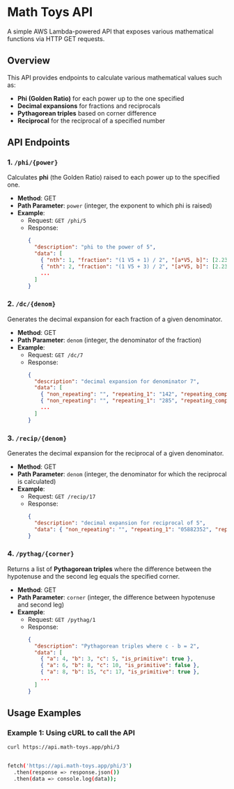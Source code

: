 # Math Toys API

A simple AWS Lambda-powered API that exposes various mathematical functions via HTTP GET requests.

## Overview

This API provides endpoints to calculate various mathematical values such as:
- **Phi (Golden Ratio)** for each power up to the one specified
- **Decimal expansions** for fractions and reciprocals
- **Pythagorean triples** based on corner difference
- **Reciprocal** for the reciprocal of a specified number


## API Endpoints

### 1. `/phi/{power}`

Calculates **phi** (the Golden Ratio) raised to each power up to the specified one.

- **Method**: GET
- **Path Parameter**: `power` (integer, the exponent to which phi is raised)
- **Example**:
  - Request: `GET /phi/5`
  - Response:
    ```json
    {
      "description": "phi to the power of 5",
      "data": [
        { "nth": 1, "fraction": "(1 V5 + 1) / 2", "[a*V5, b]": [2.23606797749979, 1], "diff": 1.2360679774997898, "[F, L]": [1, 1] },
        { "nth": 2, "fraction": "(1 V5 + 3) / 2", "[a*V5, b]": [2.23606797749979, 3], "diff": -0.7639320225002102, "[F, L]": [1, 3] },
        ...
      ]
    }
    ```

### 2. `/dc/{denom}`

Generates the decimal expansion for each fraction of a given denominator.

- **Method**: GET
- **Path Parameter**: `denom` (integer, the denominator of the fraction)
- **Example**:
  - Request: `GET /dc/7`
  - Response:
    ```json
    {
      "description": "decimal expansion for denominator 7",
      "data": [
        { "non_repeating": "", "repeating_1": "142", "repeating_complement": "857", "period_length": 6, "repeating": 6, "period": "142857" },
        { "non_repeating": "", "repeating_1": "285", "repeating_complement": "714", "period_length": 6, "repeating": 6, "period": "285714" },
        ...
      ]
    }
    ```

### 3. `/recip/{denom}`

Generates the decimal expansion for the reciprocal of a given denominator.

- **Method**: GET
- **Path Parameter**: `denom` (integer, the denominator for which the reciprocal is calculated)
- **Example**:
  - Request: `GET /recip/17`
  - Response:
    ```json
    {
      "description": "decimal expansion for reciprocal of 5",
      "data": { "non_repeating": "", "repeating_1": "05882352", "repeating_complement": "94117647", "period_length": 16, "repeating": 16, "period": "0588235294117647" }
    }
    ```

### 4. `/pythag/{corner}`

Returns a list of **Pythagorean triples** where the difference between the hypotenuse and the second leg equals the specified corner.

- **Method**: GET
- **Path Parameter**: `corner` (integer, the difference between hypotenuse and second leg)
- **Example**:
  - Request: `GET /pythag/1`
  - Response:
    ```json
    {
      "description": "Pythagorean triples where c - b = 2",
      "data": [
        { "a": 4, "b": 3, "c": 5, "is_primitive": true },
        { "a": 6, "b": 8, "c": 10, "is_primitive": false },
        { "a": 8, "b": 15, "c": 17, "is_primitive": true },
        ...
      ]
    }
    ```


## Usage Examples

### Example 1: Using cURL to call the API

```bash
curl https://api.math-toys.app/phi/3


fetch('https://api.math-toys.app/phi/3')
  .then(response => response.json())
  .then(data => console.log(data));
